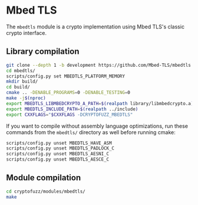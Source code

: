 # Mbed TLS

The `mbedtls` module is a crypto implementation using Mbed TLS's classic crypto interface.

## Library compilation

```sh
git clone --depth 1 -b development https://github.com/Mbed-TLS/mbedtls.git
cd mbedtls/
scripts/config.py set MBEDTLS_PLATFORM_MEMORY
mkdir build/
cd build/
cmake .. -DENABLE_PROGRAMS=0 -DENABLE_TESTING=0
make -j$(nproc)
export MBEDTLS_LIBMBEDCRYPTO_A_PATH=$(realpath library/libmbedcrypto.a)
export MBEDTLS_INCLUDE_PATH=$(realpath ../include)
export CXXFLAGS="$CXXFLAGS -DCRYPTOFUZZ_MBEDTLS"
```

If you want to compile without assembly language optimizations, run these commands from the ```mbedtls/``` directory as well before running cmake:

```sh
scripts/config.py unset MBEDTLS_HAVE_ASM
scripts/config.py unset MBEDTLS_PADLOCK_C
scripts/config.py unset MBEDTLS_AESNI_C
scripts/config.py unset MBEDTLS_AESCE_C
```

## Module compilation

```sh
cd cryptofuzz/modules/mbedtls/
make
```
